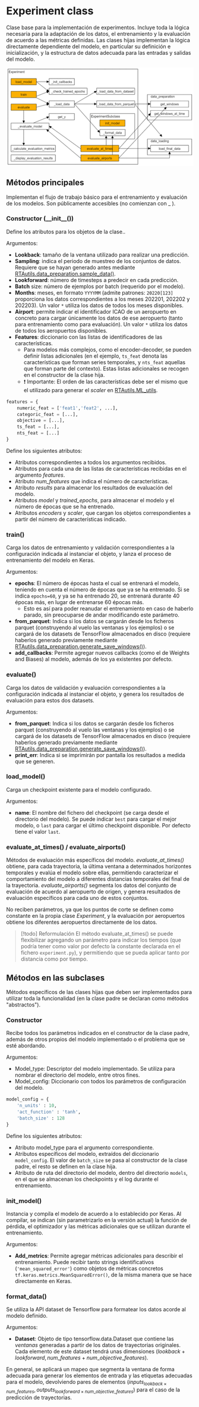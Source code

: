 # Experiment class

Clase base para la implementación de experimentos. Incluye toda la lógica necesaria para la adaptación de los datos, el entrenamiento y la evaluación de acuerdo a las métricas definidas. Las clases hijas implementan la lógica directamente dependiente del modelo, en particular su definición e inicialización, y la estructura de datos adecuada para las entradas y salidas del modelo.

![](assets/D.Experiment.excalidraw.png)

## Métodos principales
Implementan el flujo de trabajo básico para el entrenamiento y evaluación de los modelos. Son públicamente accesibles (no comienzan con \_ ).

### Constructor (\_\_init\_\_())
Define los atributos para los objetos de la clase..

Argumentos:
- **Lookback**: tamaño de la ventana utilizado para realizar una predicción.
- **Sampling**: indica el periodo de muestreo de los conjuntos de datos. Requiere que se hayan generado antes mediante [RTAutils.data_preparation.sample_data()](RTAutils.data_preparation). 
- **Lookforward**: número de timesteps a predecir en cada predicción.
- **Batch** size: número de ejemplos por batch (requerido por el modelo).
- **Months**: meses, en formato `YYYYMM` (admite patrones: `20220[123]` proporciona los datos correspondientes a los meses 202201, 202202 y 202203). Un valor `*`  utiliza los datos de todos los meses disponibles.
- **Airport**: permite indicar el identificador ICAO de un aeropuerto en concreto para cargar únicamente los datos de ese aeropuerto (tanto para entrenamiento como para evaluación). Un valor `*`  utiliza los datos de todos los aeropuertos disponibles.
- **Features**: diccionario con las listas de identificadores de las características.
	- Para modelos más complejos, como el encoder-decoder, se pueden definir listas adicionales (en el ejemplo, `ts_feat` denota las características que forman series temporales, y `nts_feat` aquellas que forman parte del contexto). Estas listas adicionales se recogen en el constructor de la clase hija.
	- ❗ Importante: El orden de las características debe ser el mismo que el utilizado para generar el *scaler* en [RTAutils.ML_utils](RTAutils.ML_utils). 
``` python
features = {
	numeric_feat = ['feat1','feat2', ...],
	categoric_feat = [...],
	objective = [...],
	ts_feat = [...],
	nts_feat = [...]
}
```

Define los siguientes atributos:
- Atributos correspondientes a todos los argumentos recibidos.
- Atributos para cada una de las listas de características recibidas en el argumento *features*.
- Atributo *num_features* que indica el número de características.
- Atributo *results* para almacenar los resultados de evaluación del modelo.
- Atributos *model* y *trained_epochs*, para almacenar el modelo y el número de épocas que se ha entrenado.
- Atributos *encoders* y *scaler*, que cargan los objetos correspondientes a partir del número de características indicado.

### train()
Carga los datos de entrenamiento y validación correspondientes a la configuración indicada al instanciar el objeto, y lanza el proceso de entrenamiento del modelo en Keras.

Argumentos:
- **epochs**: El número de épocas hasta el cual se entrenará el modelo, teniendo en cuenta el número de épocas que ya se ha entrenado. Si se indica `epochs=60`, y ya se ha entrenado 20, se entrenará durante 40 épocas más, en lugar de entrenarse 60 épocas más.
	- Esto es así para poder reanudar el entrenamiento en caso de haberlo parado, sin preocuparse de andar modificando este parámetro.
- **from_parquet**: Indica si los datos se cargarán desde los ficheros parquet (construyendo al vuelo las ventanas y los ejemplos) o se cargará de los datasets de TensorFlow almacenados en disco (requiere haberlos generado previamente mediante [RTAutils.data_preparation.generate_save_windows()](RTAutils.data_preparation)).
- **add_callbacks**: Permite agregar nuevos callbacks (como el de Weights and Biases) al modelo, además de los ya existentes por defecto.

### evaluate()
Carga los datos de validación y evaluación correspondientes a la configuración indicada al instanciar el objeto, y genera los resultados de evaluación para estos dos datasets.

Argumentos:
- **from_parquet**: Indica si los datos se cargarán desde los ficheros parquet (construyendo al vuelo las ventanas y los ejemplos) o se cargará de los datasets de TensorFlow almacenados en disco (requiere haberlos generado previamente mediante [RTAutils.data_preparation.generate_save_windows()](RTAutils.data_preparation)).
- **print_err**: Indica si se imprimirán por pantalla los resultados a medida que se generen.

### load_model()
Carga un checkpoint existente para el modelo configurado.

Argumentos:
- **name**: El nombre del fichero del checkpoint (se carga desde el directorio del modelo). Se puede indicar `best` para cargar el mejor modelo, o `last` para cargar el último checkpoint disponible. Por defecto tiene el valor `last`.

### evaluate_at_times() / evaluate_airports()
Métodos de evaluación más específicos del modelo. *evaluate_at_times()* obtiene, para cada trayectoria, la última ventana a determinados horizontes temporales y evalúa el modelo sobre ellas, permitiendo caracterizar el comportamiento del modelo a diferentes distancias temporales del final de la trayectoria. *evaluate_airports()* segmenta los datos del conjunto de evaluación de acuerdo al aeropuerto de origen, y genera resultados de evaluación específicos para cada uno de estos conjuntos.

No reciben parámetros, ya que los puntos de corte se definen como constante en la propia clase *Experiment*, y la evaluación por aeropuertos obtiene los diferentes aeropuertos directamente de los datos.

>[!todo] Reformulación
>El método evaluate_at_times() se puede flexibilizar agregando un parámetro para indicar los tiempos (que podría tener como valor por defecto la constante declarada en el fichero `experiment.py`), y permitiendo que se pueda aplicar tanto por distancia como por tiempo.

## Métodos en las subclases
Métodos específicos de las clases hijas que deben ser implementados para utilizar toda la funcionalidad (en la clase padre se declaran como métodos "abstractos").

### Constructor
Recibe todos los parámetros indicados en el constructor de la clase padre, además de otros propios del modelo implementado o el problema que se esté abordando.

Argumentos:
- Model_type: Descriptor del modelo implementado. Se utiliza para nombrar el directorio del modelo, entre otros fines.
- Model_config: Diccionario con todos los parámetros de configuración del modelo.
```python
model_config = {
	'n_units' : 10,
	'act_function' : 'tanh',
	'batch_size' : 128
} 
```

Define los siguientes atributos:
- Atributo model_type para el argumento correspondiente. 
- Atributos específicos del modelo, extraídos del diccionario `model_config`. El valor de `batch_size` se pasa al constructor de la clase padre, el resto se definen en la clase hija.
- Atributo de ruta del directorio del modelo, dentro del directorio `models`, en el que se almacenan los checkpoints y el log durante el entrenamiento.

### init_model()
Instancia y compila el modelo de acuerdo a lo establecido por Keras. Al compilar, se indican (sin parametrizarlo en la versión actual) la función de pérdida, el optimizador y las métricas adicionales que se utilizan durante el entrenamiento.

Argumentos:
- **Add_metrics**: Permite agregar métricas adicionales para describir el entrenamiento. Puede recibir tanto strings identificativos (`'mean_squared_error'`) como objetos de métricas concretos `tf.keras.metrics.MeanSquaredError()`, de la misma manera que se hace directamente en Keras.

### format_data()
Se utiliza la API dataset de Tensorflow para formatear los datos acorde al modelo definido.

Argumentos:
- **Dataset**: Objeto de tipo tensorflow.data.Dataset que contiene las *ventanas* generadas a partir de los datos de trayectorias originales. Cada elemento de este dataset tendrá unas dimensiones $(lookback+lookforward, num\_features+num\_objective\_features)$.

En general, se aplicará un mapeo que segmenta la ventana de forma adecuada para generar los elementos de entrada y las etiquetas adecuadas para el modelo, devolviendo pares de elementos $(inputs_{lookback \times num\_features}, outputs_{lookforward \times num\_objective\_features})$ para el caso de la predicción de trayectorias. 